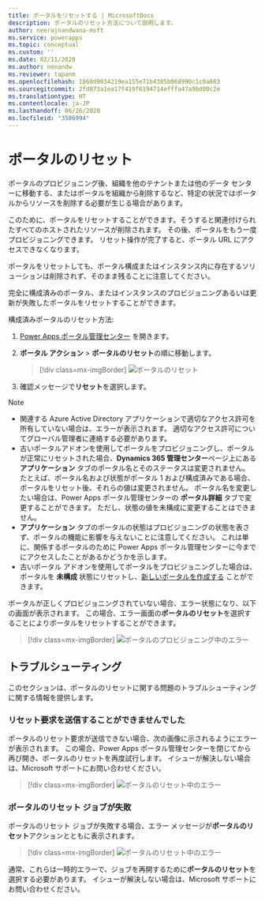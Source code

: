```yaml
---
title: ポータルをリセットする | MicrosoftDocs
description: ポータルのリセット方法について説明します。
author: neerajnandwana-msft
ms.service: powerapps
ms.topic: conceptual
ms.custom: ''
ms.date: 02/11/2020
ms.author: nenandw
ms.reviewer: tapanm
ms.openlocfilehash: 1860d9034219ea155e71b4385b068990c1c0a803
ms.sourcegitcommit: 2fd873a1ea17f419f6194714efffa47a9bd00c2e
ms.translationtype: HT
ms.contentlocale: ja-JP
ms.lasthandoff: 06/26/2020
ms.locfileid: "3506994"
---
```

# <a name="reset-a-portal"></a>ポータルのリセット

ポータルのプロビジョニング後、組織を他のテナントまたは他のデータ センターに移動する、またはポータルを組織から削除するなど、特定の状況ではポータルからリソースを削除する必要が生じる場合があります。

このために、ポータルをリセットすることができます。そうすると関連付けられたすべてのホストされたリソースが削除されます。 その後、ポータルをもう一度プロビジョニングできます。 リセット操作が完了すると、ポータル URL にアクセスできなくなります。

ポータルをリセットしても、ポータル構成またはインスタンス内に存在するソリューションは削除されず、そのまま残ることに注意してください。

完全に構成済みのポータル、またはインスタンスのプロビジョニングあるいは更新が失敗したポータルをリセットすることができます。

構成済みポータルのリセット方法:

1.  [Power Apps ポータル管理センター](admin-overview.md) を開きます。

2.  **ポータル アクション** > **ポータルのリセット**の順に移動します。

    > [!div class=mx-imgBorder]
    > ![ポータルのリセット](../media/reset-portal.png "ポータルのリセット")

3.  確認メッセージで**リセット**を選択します。

> [!NOTE]
> - 関連する Azure Active Directory アプリケーションで適切なアクセス許可を所有していない場合は、エラーが表示されます。 適切なアクセス許可についてグローバル管理者に連絡する必要があります。
> - 古いポータルアドオンを使用してポータルをプロビジョニングし、ポータルが正常にリセットされた場合、**Dynamics 365 管理センター**ページ上にある**アプリケーション** タブのポータル名とそのステータスは変更されません。 たとえば、ポータル名および状態がポータル 1 および構成済みである場合、ポータルをリセット後、それらの値は変更されません。 ポータル名を変更したい場合は、Power Apps ポータル管理センターの **ポータル詳細** タブで変更することができます。 ただし、状態の値を未構成に変更することはできません。
> - **アプリケーション** タブのポータルの状態はプロビジョニングの状態を表さず、ポータルの機能に影響を与えないことに注意してください。 これは単に、関係するポータルのために Power Apps ポータル管理センターに今までにアクセスしたことがあるかどうかを示します。
> - 古いポータル アドオンを使用してポータルをプロビジョニングした場合は、ポータルを **未構成** 状態にリセットし、[新しいポータルを作成する](../provision-portal-add-on.md) ことができます。
 
ポータルが正しくプロビジョニングされていない場合、エラー状態になり、以下の画面が表示されます。 この場合、エラー画面の**ポータルのリセット**を選択することによりポータルをリセットすることができます。

> [!div class=mx-imgBorder]
> ![ポータルのプロビジョニング中のエラー](../media/provision-portal-error.png "ポータルのプロビジョニング中のエラー")

## <a name="troubleshooting"></a>トラブルシューティング

このセクションは、ポータルのリセットに関する問題のトラブルシューティングに関する情報を提供します。

### <a name="reset-request-could-not-be-submitted"></a>リセット要求を送信することができませんでした

ポータルのリセット要求が送信できない場合、次の画像に示されるようにエラーが表示されます。 この場合、Power Apps ポータル管理センターを閉じてから再び開き、ポータルのリセットを再度試行します。 イシューが解決しない場合は、Microsoft サポートにお問い合わせください。

> [!div class=mx-imgBorder]
> ![ポータルのリセット中のエラー](../media/reset-portal-request-error.png "ポータルのリセット中のエラー")

### <a name="reset-portal-job-fails"></a>ポータルのリセット ジョブが失敗

ポータルのリセット ジョブが失敗する場合、エラー メッセージが**ポータルのリセット**アクションとともに表示されます。

> [!div class=mx-imgBorder]
> ![ポータルのリセット中のエラー](../media/reset-portal-error.png "ポータルのリセット中のエラー")

通常、これらは一時的エラーで、ジョブを再開するために**ポータルのリセット**を選択する必要があります。 イシューが解決しない場合は、Microsoft サポートにお問い合わせください。

